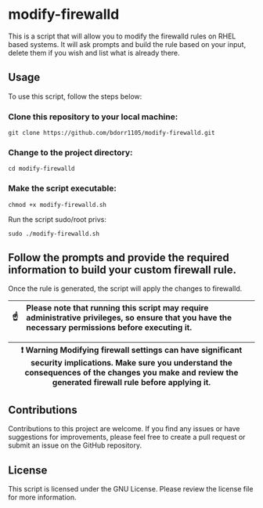 # modify-firewalld
This is a script that will allow you to modify the firewalld rules on RHEL based systems. It will ask prompts and build the rule based on your input, delete them if you wish and list what is already there.
## Usage
To use this script, follow the steps below:

### Clone this repository to your local machine:

`git clone https://github.com/bdorr1105/modify-firewalld.git`

### Change to the project directory:

`cd modify-firewalld`

### Make the script executable:

`chmod +x modify-firewalld.sh`

Run the script sudo/root privs:

`sudo ./modify-firewalld.sh`

## Follow the prompts and provide the required information to build your custom firewall rule.

Once the rule is generated, the script will apply the changes to firewalld.

| :point_up:    | Please note that running this script may require administrative privileges, so ensure that you have the necessary permissions before executing it. |
|---------------|:---------------------------------------------------------------------------------------------------------------------------------------------------|

|:exclamation:  Warning   Modifying firewall settings can have significant security implications. Make sure you understand the consequences of the changes you make and review the generated firewall rule before applying it.|
|----------------------------------------------------------------------------------------------------------------------------------------------------------------------------------------------------------------------------|

## Contributions
Contributions to this project are welcome. If you find any issues or have suggestions for improvements, please feel free to create a pull request or submit an issue on the GitHub repository.

## License
This script is licensed under the GNU License. Please review the license file for more information.
